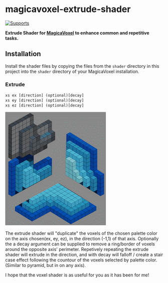 # magicavoxel-extrude-shader

[![Supports](https://img.shields.io/badge/MagicaVoxel-0.99.2-brightgreen.svg)][mv-link]

__Extrude Shader for [MagicaVoxel](https://ephtracy.github.io/) to enhance common and repetitive tasks.__

## Installation

Install the shader files by copying the files from the `shader` directory in this project into the `shader` directory of your MagicaVoxel installation.

<h3 id="extrude_shader">Extrude</h3>

```
xs ex [direction] (optional)[decay]
xs ey [direction] (optional)[decay]
xs ez [direction] (optional)[decay]
```

<img src="/img/extrude.png?raw=true" alt="">

The extrude shader will "duplicate" the voxels of the chosen palette color on the axis chosen(ex, ey, ez), in the direction (-1,1) of that axis. Optionally the a decay argument can be supplied to remove a ring/border of voxels around the opposite axis' perimeter. Repetively repeating the extrude shader will extrude in the direction, and with decay will falloff / create a stair case effect following the countour of the voxels selected by palette color. (Similar to pyramid, but in on any axis).

I hope that the voxel shader is as useful for you as it has been for me!

[developer-link]: http://www.supersinfulsilicon.com/
[mv-link]: https://ephtracy.github.io/
